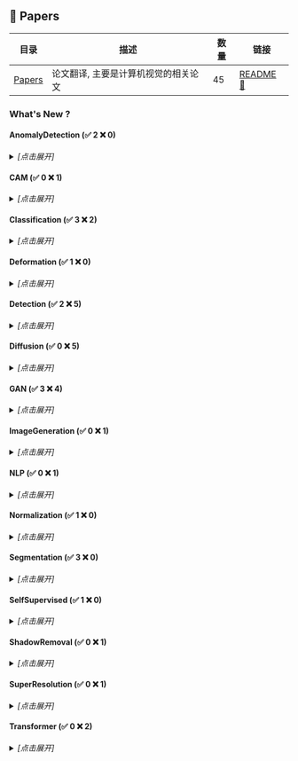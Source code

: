 ## :book: Papers

| 目录 | 描述 | 数量 | 链接 |
| --- | --- | --- | --- |
| [Papers](./) | 论文翻译, 主要是计算机视觉的相关论文 | 45 | [README :link:](<README.md>) |
### What's New ?

#### AnomalyDetection (:white_check_mark:  2 :x:  0)

<details><summary><em>[点击展开]</em></summary>
<br>

- :white_check_mark: 2024-03-07 [AnomalyDetection/SimpleNet.md](<AnomalyDetection/SimpleNet.md>)
- :white_check_mark: 2024-03-07 [AnomalyDetection/PatchCore.md](<AnomalyDetection/PatchCore.md>)

</details>

#### CAM (:white_check_mark:  0 :x:  1)

<details><summary><em>[点击展开]</em></summary>
<br>

- :x: 2024-01-18 [CAM/CAM.md](<CAM/CAM.md>)

</details>

#### Classification (:white_check_mark:  3 :x:  2)

<details><summary><em>[点击展开]</em></summary>
<br>

- :white_check_mark: 2024-03-07 [Classification/AlexNet.md](<Classification/AlexNet.md>)
- :white_check_mark: 2024-03-07 [Classification/ResNet.md](<Classification/ResNet.md>)
- :white_check_mark: 2024-03-07 [Classification/VGG.md](<Classification/VGG.md>)
- :x: 2023-04-17 [Classification/Xception.md](<Classification/Xception.md>)
- :x: 2023-04-17 [Classification/MobileNet.md](<Classification/MobileNet.md>)

</details>

#### Deformation (:white_check_mark:  1 :x:  0)

<details><summary><em>[点击展开]</em></summary>
<br>

- :white_check_mark: 2024-03-07 [Deformation/MLS.md](<Deformation/MLS.md>)

</details>

#### Detection (:white_check_mark:  2 :x:  5)

<details><summary><em>[点击展开]</em></summary>
<br>

- :white_check_mark: 2024-03-07 [Detection/Faster R-CNN.md](<Detection/Faster R-CNN.md>)
- :white_check_mark: 2024-03-06 [Detection/yolo综述.md](<Detection/yolo综述.md>)
- :x: 2024-02-29 [Detection/DINOv2.md](<Detection/DINOv2.md>)
- :x: 2023-11-20 [Detection/R-CNN.md](<Detection/R-CNN.md>)
- :x: 2023-11-20 [Detection/Fast R-CNN.md](<Detection/Fast R-CNN.md>)
- :x: 2023-04-17 [Detection/yolov2.md](<Detection/yolov2.md>)
- :x: 2023-04-17 [Detection/yolov1.md](<Detection/yolov1.md>)

</details>

#### Diffusion (:white_check_mark:  0 :x:  5)

<details><summary><em>[点击展开]</em></summary>
<br>

- :x: 2024-02-22 [Diffusion/FiT.md](<Diffusion/FiT.md>)
- :x: 2024-02-22 [Diffusion/DiTs.md](<Diffusion/DiTs.md>)
- :x: 2023-04-21 [Diffusion/StableDiffusion.md](<Diffusion/StableDiffusion.md>)
- :x: 2023-04-21 [Diffusion/ControlNet.md](<Diffusion/ControlNet.md>)
- :x: 2023-04-20 [Diffusion/DDPM.md](<Diffusion/DDPM.md>)

</details>

#### GAN (:white_check_mark:  3 :x:  4)

<details><summary><em>[点击展开]</em></summary>
<br>

- :white_check_mark: 2024-03-07 [GAN/DatasetGAN.md](<GAN/DatasetGAN.md>)
- :white_check_mark: 2024-03-07 [GAN/GAN.md](<GAN/GAN.md>)
- :white_check_mark: 2024-03-07 [GAN/StyleGAN.md](<GAN/StyleGAN.md>)
- :x: 2023-04-17 [GAN/StyleGAN3Editing.md](<GAN/StyleGAN3Editing.md>)
- :x: 2023-04-17 [GAN/SemanticStyleGAN.md](<GAN/SemanticStyleGAN.md>)
- :x: 2023-04-17 [GAN/HyperStyle.md](<GAN/HyperStyle.md>)
- :x: 2023-04-17 [GAN/GANgealing.md](<GAN/GANgealing.md>)

</details>

#### ImageGeneration (:white_check_mark:  0 :x:  1)

<details><summary><em>[点击展开]</em></summary>
<br>

- :x: 2024-02-01 [ImageGeneration/PhotoMaker.md](<ImageGeneration/PhotoMaker.md>)

</details>

#### NLP (:white_check_mark:  0 :x:  1)

<details><summary><em>[点击展开]</em></summary>
<br>

- :x: 2023-04-17 [NLP/Transformer.md](<NLP/Transformer.md>)

</details>

#### Normalization (:white_check_mark:  1 :x:  0)

<details><summary><em>[点击展开]</em></summary>
<br>

- :white_check_mark: 2024-03-07 [Normalization/GroupNormalization.md](<Normalization/GroupNormalization.md>)

</details>

#### Segmentation (:white_check_mark:  3 :x:  0)

<details><summary><em>[点击展开]</em></summary>
<br>

- :white_check_mark: 2024-03-07 [Segmentation/Segment Anything.md](<Segmentation/Segment Anything.md>)
- :white_check_mark: 2024-03-07 [Segmentation/DeepLabv3Plus.md](<Segmentation/DeepLabv3Plus.md>)
- :white_check_mark: 2024-03-07 [Segmentation/DeepLabv3.md](<Segmentation/DeepLabv3.md>)

</details>

#### SelfSupervised (:white_check_mark:  1 :x:  0)

<details><summary><em>[点击展开]</em></summary>
<br>

- :white_check_mark: 2024-03-07 [SelfSupervised/MAE.md](<SelfSupervised/MAE.md>)

</details>

#### ShadowRemoval (:white_check_mark:  0 :x:  1)

<details><summary><em>[点击展开]</em></summary>
<br>

- :x: 2023-04-17 [ShadowRemoval/Towards Ghost-free Shadow Removal via Dual Hierarchical Aggregation Network and Shadow Matting GAN.md](<ShadowRemoval/Towards Ghost-free Shadow Removal via Dual Hierarchical Aggregation Network and Shadow Matting GAN.md>)

</details>

#### SuperResolution (:white_check_mark:  0 :x:  1)

<details><summary><em>[点击展开]</em></summary>
<br>

- :x: 2024-03-07 [SuperResolution/ESRGAN.md](<SuperResolution/ESRGAN.md>)

</details>

#### Transformer (:white_check_mark:  0 :x:  2)

<details><summary><em>[点击展开]</em></summary>
<br>

- :x: 2024-02-23 [Transformer/A Survey on Visual Transformer.md](<Transformer/A Survey on Visual Transformer.md>)
- :x: 2024-02-23 [Transformer/Transformers in Vision—A Survey.md](<Transformer/Transformers in Vision—A Survey.md>)

</details>

